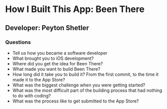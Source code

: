 # How I Built This App: Been There
## Developer: Peyton Shetler

### Questions
* Tell us how you became a software developer
* What brought you to iOS development?
* Where did you get the idea for Been There?
* What made you want to build Been There?
* How long did it take you to build it? From the first commit, to the time it made it to the App Store?
* What was the biggest challenge when you were getting started?
* What was the most difficult part of the building process that had nothing to do with coding?
* What was the process like to get submitted to the App Store?